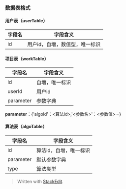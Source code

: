 
### 数据表格式
#### 用户表（userTable）
字段名|字段含义
-|--
id|用户id，自增，数值型，唯一标识


#### 项目表（workTable）
字段名|字段含义
-|-
id|自增，唯一标识
userId|用户id
parameter|参数字典
**parameter**：{'algoId'：<算法id>,'<参数名>'：<参数值>···}
#### 算法表（algoTable）
字段名|字段含义
-|-
id|算法id，自增，唯一标识
parameter|默认参数字典
type|算法类型




> Written with [StackEdit](https://stackedit.io/).
<!--stackedit_data:
eyJoaXN0b3J5IjpbNjI5MDU4NzI1LDE3ODI4ODc0NzhdfQ==
-->